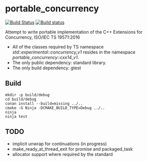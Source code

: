 # portable_concurrency

[![Build Status](https://travis-ci.org/VestniK/portable_concurrency.svg?branch=master)](https://travis-ci.org/VestniK/portable_concurrency)
[![Build status](https://ci.appveyor.com/api/projects/status/r2d3py3ioae5bv7u?svg=true)](https://ci.appveyor.com/project/VestniK/portable-concurrency)

Attempt to write portable implementation of the C++ Extensions for Concurrency, ISO/IEC TS 19571:2016

 * All of the classes required by TS namespace *std::experimental::concurrency_v1* resides in the namespace *portable_concurrency::cxx14_v1*.
 * The only public dependency: standard library.
 * The only build dependency: gtest

## Build

    mkdir -p build/debug
    cd build/debug
    conan install --build=missing ../..
    cmake -G Ninja -DCMAKE_BUILD_TYPE=Debug ../..
    ninja
    ninja test

## TODO

 * implicit unwrap for continuations (in progress)
 * make_ready_at_thread_exit for promise and packaged_task
 * allocator support where required by the standard
